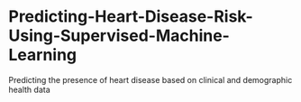 # Predicting-Heart-Disease-Risk-Using-Supervised-Machine-Learning
Predicting the presence of heart disease based on clinical and demographic health data
